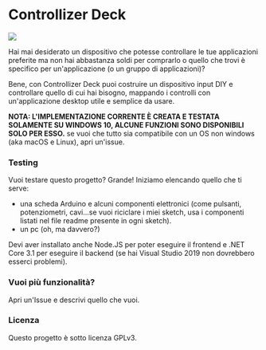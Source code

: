 # Controllizer Deck

<p>
<a href="README.it.md">
<img src="https://img.shields.io/badge/Leggi%20in-Inglese-%23a800ff"></a>
</p>

Hai mai desiderato un dispositivo che potesse controllare le tue applicazioni preferite ma non hai abbastanza soldi per comprarlo o quello che trovi è specifico per un'applicazione (o un gruppo di applicazioni)?

Bene, con Controllizer Deck puoi costruire un dispositivo input DIY e controllare quello di cui hai bisogno, mappando i controlli con un'applicazione desktop utile e semplice da usare.

**NOTA: L'IMPLEMENTAZIONE CORRENTE È CREATA E TESTATA SOLAMENTE SU WINDOWS 10, ALCUNE FUNZIONI SONO DISPONIBILI SOLO PER ESSO.** se vuoi che tutto sia compatibile con un OS non windows (aka macOS e Linux), apri un'issue.

### Testing
Vuoi testare questo progetto? Grande!
Iniziamo elencando quello che ti serve:
- una scheda Arduino e alcuni componenti elettronici (come pulsanti, potenziometri, cavi...se vuoi riciclare i miei sketch, usa i componenti listati nel file readme presente in ogni sketch).
- un pc (oh, ma davvero?)

Devi aver installato anche Node.JS per poter eseguire il frontend e .NET Core 3.1 per eseguire il backend (se hai Visual Studio 2019 non dovrebbero esserci problemi).

### Vuoi più funzionalità?
Apri un'Issue e descrivi quello che vuoi.

### Licenza
Questo progetto è sotto licenza GPLv3.
